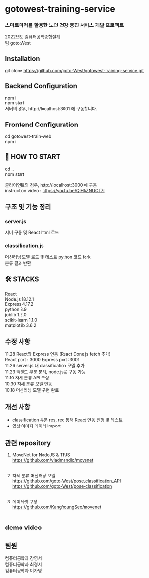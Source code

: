 # gotowest-training-service
<h3> 스마트미러를 활용한 노인 건강 증진 서비스 개발 프로젝트 </h3>
2022년도 컴퓨터공학종합설계 <br>
팀 goto:West <br>

## Installation
git clone https://github.com/goto-West/gotowest-training-service.git

## Backend Configuration
npm i<br>
npm start<br>
서버의 경우, http://localhost:3001 에 구동합니다. <br/>

## Frontend Configuration
cd gotowest-train-web<br>
npm i <br>

## 🤚 HOW TO START
cd .. <br>
npm start<br><br> 
클라이언트의 경우, http://localhost:3000 에 구동 <br/>
instruction video : https://youtu.be/QlH5ZNUCT7I <br/>


## 구조 및 기능 정리

### server.js
서버 구동 및 React html 로드 <br>
### classification.js
머신러닝 모델 로드 및 테스트 python 코드 fork<br>
분류 결과 반환 <br>

##  🛠 STACKS
React <br>
Node.js 18.12.1<br>
Express 4.17.2<br>
python 3.9 <br>
joblib 1.2.0 <br>
scikit-learn 1.1.0 <br>
matplotlib 3.6.2 <br>


## 수정 사항
11.28 React와 Express 연동 (React Done.js fetch 추가)<br>
React port : 3000   Express port :3001 <br>
11.26 server.js 내 classification 모델 추가 <br>
11.23 백엔드 부분 분리, node.js로 구동 가능 <br>
11.10 자세 분류 API 구성 <br>
10.30 자세 분류 모델 연동 <br>
10.18 머신러닝 모델 구현 완료 <br>


## 개선 사항
- classification 부분 res, req 통해 React 연동 진행 및 테스트 <br>
- 영상 이미지 데이터 import <br>

## 관련 repository

1. MoveNet for NodeJS & TFJS<br>
https://github.com/vladmandic/movenet <br><br>

2. 자세 분류 머신러닝 모델 <br>
https://github.com/goto-West/pose_classification_API<br>
https://github.com/goto-West/pose-classification<br><br>

3. 데이터셋 구성 <br>
https://github.com/KangYoungSeo/movenet <br><br>



## demo video




## 팀원
컴퓨터공학과 강영서<br>
컴퓨터공학과 최경서<br>
컴퓨터공학과 이가영<br>


